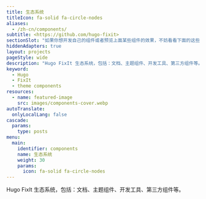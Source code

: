 ```yaml
---
title: 生态系统
titleIcon: fa-solid fa-circle-nodes
aliases:
  - /zh-cn/components/
subtitle: <https://github.com/hugo-fixit>
sectionSlot: "如果你想开发自己的组件或者预览上面某些组件的效果，不妨看看下面的这些文章。"
hiddenAdapters: true
layout: projects
pageStyle: wide
description: "Hugo FixIt 生态系统，包括：文档、主题组件、开发工具、第三方组件等。"
keyword:
  - Hugo
  - FixIt
  - theme components
resources:
  - name: featured-image
    src: images/components-cover.webp
autoTranslate:
  onlyLocalLang: false
cascade:
  params:
    type: posts
menu:
  main:
    identifier: components
    name: 生态系统
    weight: 30
    params:
      icon: fa-solid fa-circle-nodes
---
```


Hugo FixIt 生态系统，包括：文档、主题组件、开发工具、第三方组件等。
